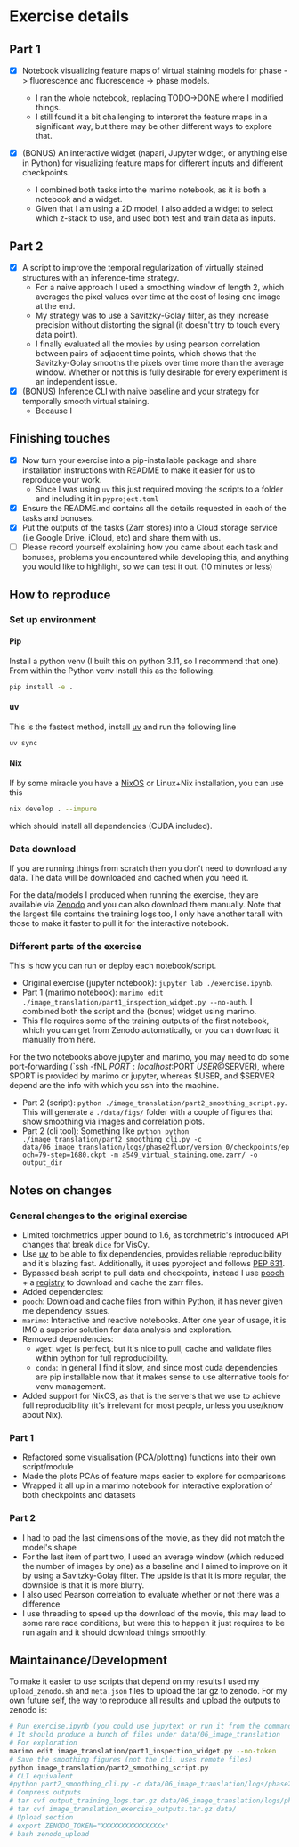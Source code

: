 # Exercise details

## Part 1
 - [x] Notebook visualizing feature maps of virtual staining models for phase -> fluorescence and fluorescence -> phase models.
   - I ran the whole notebook, replacing TODO->DONE where I modified things.
   - I still found it a bit challenging to interpret the feature maps in a significant way, but there may be other different ways to explore that.
 
 - [x] (BONUS) An interactive widget (napari, Jupyter widget, or anything else in Python) for visualizing feature maps for different inputs and different checkpoints.
   - I combined both tasks into the marimo notebook, as it is both a notebook and a widget.
   - Given that I am using a 2D model, I also added a widget to select which z-stack to use, and used both test and train data as inputs.
 
## Part 2
 - [x] A script to improve the temporal regularization of virtually stained structures with an inference-time strategy.
   - For a naive approach I used a smoothing window of length 2, which averages the pixel values over time at the cost of losing one image at the end.
   - My strategy was to use a Savitzky-Golay filter, as they increase precision without distorting the signal (it doesn't try to touch every data point).
   - I finally evaluated all the movies by using pearson correlation between pairs of adjacent time points, which shows that the Savitzky-Golay smooths the pixels over time more than the average window. Whether or not this is fully desirable for every experiment is an independent issue.
 - [X] (BONUS) Inference CLI with naive baseline and your strategy for temporally smooth
 virtual staining.
   - Because I 

## Finishing touches
- [x] Now turn your exercise into a pip-installable package and share installation instructions with README to make it easier for us to reproduce your work.
  - Since I was using `uv` this just required moving the scripts to a folder and including it in `pyproject.toml`
- [x] Ensure the README.md contains all the details requested in each of the tasks and
bonuses.
- [x] Put the outputs of the tasks (Zarr stores) into a Cloud storage service (i.e Google Drive,
iCloud, etc) and share them with us.
- [ ] Please record yourself explaining how you came about each task and bonuses,
problems you encountered while developing this, and anything you would like to
highlight, so we can test it out. (10 minutes or less)

## How to reproduce

### Set up environment
#### Pip
Install a python venv (I built this on python 3.11, so I recommend that one). From within the Python venv install this as the following.
```bash
pip install -e .
```

#### uv
This is the fastest method, install [uv](https://github.com/astral-sh/uv?tab=readme-ov-file#installation) and run the following line
```bash
uv sync
```

#### Nix
If by some miracle you have a [NixOS](https://nixos.org/) or Linux+Nix installation, you can use this

```bash
nix develop . --impure
```
which should install all dependencies (CUDA included).

### Data download
If you are running things from scratch then you don't need to download any data. The data will be downloaded and cached when you need it.

For the data/models I produced when running the exercise, they are available via [Zenodo](https://zenodo.org/records/16644293) and you can also download them manually. Note that the largest file contains the training logs too, I only have another tarall with those to make it faster to pull it for the interactive notebook.

### Different parts of the exercise
This is how you can run or deploy each notebook/script.

- Original exercise (jupyter notebook): `jupyter lab ./exercise.ipynb`.
- Part 1 (marimo notebook): `marimo edit ./image_translation/part1_inspection_widget.py --no-auth`. I combined both the script and the (bonus) widget using marimo. 
- This file requires some of the training outputs of the first notebook, which you can get from Zenodo automatically, or you can download it manually from here.

For the two notebooks above jupyter and marimo, you may need to do some port-forwarding (`ssh -fNL $PORT:localhost:$PORT $USER@$SERVER), where $PORT is provided by marimo or jupyter, whereas $USER, and $SERVER depend are the info with which you ssh into the machine.

- Part 2 (script): `python ./image_translation/part2_smoothing_script.py`. This will generate a `./data/figs/` folder with a couple of figures that show smoothing via images and correlation plots.
- Part 2 (cli tool): Something like `python python ./image_translation/part2_smoothing_cli.py -c data/06_image_translation/logs/phase2fluor/version_0/checkpoints/epoch=79-step=1680.ckpt -m a549_virtual_staining.ome.zarr/ -o output_dir`

## Notes on changes

### General changes to the original exercise

- Limited torchmetrics upper bound to 1.6, as torchmetric's introduced API changes that break `dice` for VisCy.
- Use [uv](github.com/astral-sh/uv) to be able to fix dependencies, provides reliable reproducibility and it's blazing fast. Additionally, it uses pyproject and follows [PEP 631](https://peps.python.org/pep-0631/).
- Bypassed bash script to pull data and checkpoints, instead I use [pooch](https://github.com/fatiando/pooch?tab=readme-ov-file#example) + a [registry](https://gist.githubusercontent.com/afermg/49bd30211a5c01ac2432edb13943ca3d/raw/fb629fd47040954ea1e9cedd798b9c9ed2ec5669/registry_a549_virtual_staining.txt) to download and cache the zarr files.
- Added dependencies:
- `pooch`: Download and cache files from within Python, it has never given me dependency issues.
- `marimo`: Interactive and reactive notebooks. After one year of usage, it is IMO a superior solution for data analysis and exploration.
- Removed dependencies:
  - `wget`: `wget` is perfect, but it's nice to pull, cache and validate files within python for full reproducibility.
  - `conda`: In general I find it slow, and since most cuda dependencies are pip installable now that it makes sense to use alternative tools for venv management.
- Added support for NixOS, as that is the servers that we use to achieve full reproducibility (it's irrelevant for most people, unless you use/know about Nix).

### Part 1

-   Refactored some visualisation (PCA/plotting) functions into their own script/module
-   Made the plots PCAs of feature maps easier to explore for comparisons
-   Wrapped it all up in a marimo notebook for interactive exploration of both checkpoints and datasets

### Part 2

- I had to pad the last dimensions of the movie, as they did not match the model's shape
- For the last item of part two, I used an average window (which reduced the number of images by one) as a baseline and I aimed to improve on it by using a Savitzky-Golay filter. The upside is that it is more regular, the downside is that it is more blurry.
- I also used Pearson correlation to evaluate whether or not there was a difference
- I use threading to speed up the download of the movie, this may lead to some rare race conditions, but were this to happen it just requires to be run again and it should download things smoothly.

## Maintainance/Development
To make it easier to use scripts that depend on my results I used my `upload_zenodo.sh` and `meta.json` files to upload the tar gz to zenodo. For my own future self, the way to reproduce all results and upload the outputs to zenodo is:

```sh
# Run exercise.ipynb (you could use jupytext or run it from the command line as-is right now)
# It should produce a bunch of files under data/06_image_translation
# For exploration
marimo edit image_translation/part1_inspection_widget.py --no-token
# Save the smoothing figures (not the cli, uses remote files)
python image_translation/part2_smoothing_script.py
# CLI equivalent
#python part2_smoothing_cli.py -c data/06_image_translation/logs/phase2fluor/version_0/checkpoints/epoch=79-step=1680.ckpt -m a549_virtual_staining.ome.zarr/ -o data/smooth_movies`
# Compress outputs
# tar cvf output_training_logs.tar.gz data/06_image_translation/logs/phase2fluor/
# tar cvf image_translation_exercise_outputs.tar.gz data/
# Upload section
# export ZENODO_TOKEN="XXXXXXXXXXXXXXXx"
# bash zenodo_upload
```

